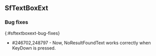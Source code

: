 ## SfTextBoxExt

### Bug fixes
{:#sftextboxext-bug-fixes}

* \#246702,248797 - Now, NoResultFoundText works correctly when KeyDown is pressed.  